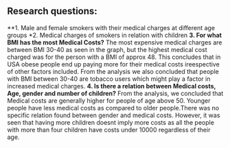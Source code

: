  ## Research questions:
 **1. Male and female smokers with their medical charges at different age groups
 *2. Medical charges of smokers in relation with children
 **3. For what BMI has the most Medical Costs?**
      The most expensive medical charges are between BMI 30-40 as seen in the graph, but the highest medical cost charged was for the person with a BMI       of approx 48. This concludes that in USA obese people end up paying more for their medical costs ireespective of other factors included.
      From the analysis we also concluded that people with BMI between 30-40 are tobacco users which might play a factor in increased medical charges.
 **4. Is there a relation between Medical costs, Age, gender and number of children?**
      From the analysis, we concluded that Medical costs are generally higher for people of age above 50. Younger people have less medical costs as           compared to older people.There was no specific relation found between gender and medical costs. 
      However, it was seen that having more children doesnt imply more costs as all the people with more than four children have costs under 10000           regardless of their age.
      
 